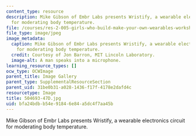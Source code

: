 ```yaml
---
content_type: resource
description: Mike Gibson of Embr Labs presents Wristify, a wearable electronics circuit
  for moderating body temperature.
file: /courses/res-2-005-girls-who-build-make-your-own-wearables-workshop-spring-2015/bfa24bdbb54e91846e84a5dc4f7aa45b_504693-47D.jpg
file_type: image/jpeg
image_metadata:
  caption: Mike Gibson of Embr Labs presents Wristify, a wearable electronics circuit
    for moderating body temperature.
  credit: Courtesy of Jon Barron, MIT Lincoln Laboratory.
  image-alt: A man speaks into a microphone.
learning_resource_types: []
ocw_type: OCWImage
parent_title: Image Gallery
parent_type: SupplementalResourceSection
parent_uid: 31be0b31-a028-1436-f17f-4178e2dafd4c
resourcetype: Image
title: 504693-47D.jpg
uid: bfa24bdb-b54e-9184-6e84-a5dc4f7aa45b
---
```

Mike Gibson of Embr Labs presents Wristify, a wearable electronics circuit for moderating body temperature.

